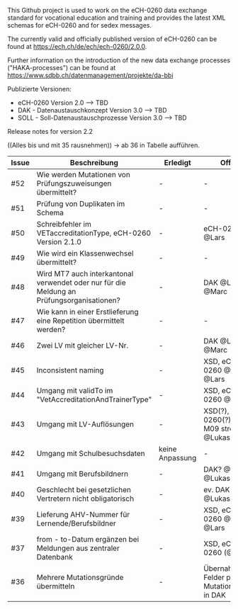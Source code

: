 This Github project is used to work on the eCH-0260 data exchange standard for vocational education and training and provides the latest XML schemas for eCH-0260 and for sedex messages.

The currently valid and officially published version of eCH-0260 can be found at https://ech.ch/de/ech/ech-0260/2.0.0.

Further information on the introduction of the new data exchange processes ("HAKA-processes") can be found at https://www.sdbb.ch/datenmanagement/projekte/da-bbi

Publizierte Versionen: 
- eCH-0260 Version 2.0 --> TBD
- DAK - Datenaustauschkonzept Version 3.0 --> TBD
- SOLL - Soll-Datenaustauschprozesse Version 3.0 --> TBD


Release notes for version 2.2

((Alles bis und mit 35 rausnehmen)) -> ab 36 in Tabelle aufführen.

| Issue    | Beschreibung | Erledigt | Offen |
| -------- | ------- | ------- |------- |
| #52  | Wie werden Mutationen von Prüfungszuweisungen übermittelt? | - | - |
| #51  | Prüfung von Duplikaten im Schema | - | - |
| #50  | Schreibfehler im VETaccreditationType, eCH-0260 Version 2.1.0  | - | eCH-0260 @Lars |
| #49  | Wie wird ein Klassenwechsel übermittelt? | - | - |
| #48  | Wird MT7 auch interkantonal verwendet oder nur für die Meldung an Prüfungsorganisationen? | - | DAK @Lukas @Marc |
| #47  | Wie kann in einer Erstlieferung eine Repetition übermittelt werden? | - | - |
| #46  | Zwei LV mit gleicher LV-Nr. | - | DAK @Lukas @Marc |
| #45  | Inconsistent naming | - | XSD, eCH-0260 @Marc, @Lars |
| #44  | Umgang mit validTo im "VetAccreditationAndTrainerType" | - | XSD, eCH-0260 @Lars |
| #43  | Umgang mit LV-Auflösungen | - | XSD(?), eCH-0260(?), DAK: M09 streichen @Lukas|
| #42  | Umgang mit Schulbesuchsdaten | keine Anpassung | - |
| #41  | Umgang mit Berufsbildnern | - | DAK? @Marc @Lukas |
| #40  | Geschlecht bei gesetzlichen Vertretern nicht obligatorisch | - | ev. DAK @Lukas |
| #39  | Lieferung AHV-Nummer für Lernende/Berufsbildner | - | XSD, eCH-0260 @Marc, @Lars |
| #37  | from - to-Datum ergänzen bei Meldungen aus zentraler Datenbank | - | XSD, eCH-0260 (@Lars) |
| #36  | Mehrere Mutationsgründe übermitteln | - | Übernahme Felder pro Mutationsgrund in DAK |



